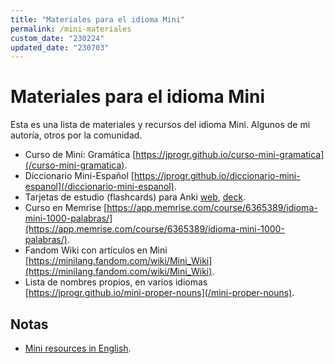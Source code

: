 ```yaml
---
title: "Materiales para el idioma Mini"
permalink: /mini-materiales
custom_date: "230224"
updated_date: "230703"
---
```


# Materiales para el idioma Mini

Esta es una lista de materiales y recursos del idioma Mini. Algunos de mi autoría, otros por la comunidad.

- Curso de Mini: Gramática [https://jprogr.github.io/curso-mini-gramatica](/curso-mini-gramatica).
- Diccionario Mini-Español [https://jprogr.github.io/diccionario-mini-espanol](/diccionario-mini-espanol).
- Tarjetas de estudio (flashcards) para Anki [web](https://ankiweb.net/shared/info/732448587), [deck](/assets/bin/mini_1000_palabras.apkg).
- Curso en Memrise [https://app.memrise.com/course/6365389/idioma-mini-1000-palabras/](https://app.memrise.com/course/6365389/idioma-mini-1000-palabras/).
- Fandom Wiki con artículos en Mini [https://minilang.fandom.com/wiki/Mini_Wiki](https://minilang.fandom.com/wiki/Mini_Wiki).
- Lista de nombres propios, en varios idiomas [https://jprogr.github.io/mini-proper-nouns](/mini-proper-nouns).

## Notas

- [Mini resources in English](/mini-resources).
